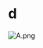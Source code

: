 # d

![A.png](https://github.com/Tan12d/Oracle-Database-Problems/assets/100254217/1e8a3ee6-3547-4cf1-94c9-f734d9759f58)
